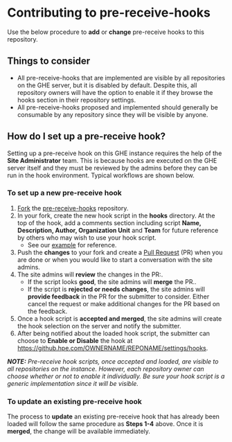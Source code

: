 # Contributing to pre-receive-hooks

Use the below procedure to **add** or **change** pre-receive hooks to this repository.

## Things to consider

- All pre-receive-hooks that are implemented are visible by all repositories on the GHE server, but it is disabled by default. Despite this, all repository owners will have the option to enable it if they browse the hooks section in their repository settings.
- All pre-receive-hooks proposed and implemented should generally be consumable by any repository since they will be visible by anyone.

## How do I set up a pre-receive hook?

Setting up a pre-receive hook on this GHE instance requires the help of the **Site Administrator** team. This is because hooks are executed on the GHE server itself and they must be reviewed by the admins before they can be run in the hook environment. Typical workflows are shown below.

### To set up a new pre-receive hook

1. [Fork](https://help.github.com/articles/fork-a-repo/) the [pre-receive-hooks](https://github.hpe.com/GitHub/pre-receive-hooks) repository.
2. In your fork, create the new hook script in the **hooks** directory. At the top of the hook, add a comments section including script **Name, Description, Author, Organization Unit** and **Team** for future reference by others who may wish to use your hook script.
    - See our [example](https://github.hpe.com/GitHub/pre-receive-hooks/blob/doc-update/hooks/always_reject.sh) for reference.
3. Push the **changes** to your fork and create a [Pull Request](https://help.github.com/articles/about-pull-requests/) (PR) when you are done or when you would like to start a conversation with the site admins.
4. The site admins will **review** the changes in the PR:.
    - If the script looks **good**, the site admins will **merge** the PR..
    - If the script is **rejected or needs changes**, the site admins will **provide feedback** in the PR for the submitter to consider. Either cancel the request or make additional changes for the PR based on the feedback.
5. Once a hook script is **accepted and merged**, the site admins will create the hook selection on the server and notify the submitter.
6. After being notified about the loaded hook script, the submitter can choose to **Enable or Disable** the hook at https://github.hpe.com/OWNERNAME/REPONAME/settings/hooks.

_**NOTE:** Pre-receive hook scripts, once accepted and loaded, are visible to all repositories on the instance. However, each repository owner can choose whether or not to enable it individually. Be sure your hook script is a generic implementation since it will be visible._


### To update an existing pre-receive hook

The process to **update** an existing pre-receive hook that has already been loaded will follow the same procedure as **Steps 1-4** above. Once it is **merged**, the change will be available immediately.
